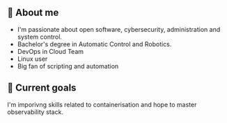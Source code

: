 ## :bust_in_silhouette: About me 
* I'm passionate about open software, cybersecurity, administration and system control. <br>
* Bachelor's degree in Automatic Control and Robotics.
* DevOps in Cloud Team
* Linux user
* Big fan of scripting and automation

## :dart: Current goals 
I'm imporivng skills related to containerisation and hope to master observability stack. 
<!--
<details>
  <summary> Software/languages I have the most experience with:</summary>
  
  | Rank | Technology|
  | ----:|-----------|
  |     1| Bash      |
  |     2| C++       |
  |     3| Python    |
  |     4| OpenCV    |
  |     5| Matlab    |
  

  
</details>

-->


<!--
**konsept619/konsept619** is a ✨ _special_ ✨ repository because its `README.md` (this file) appears on your GitHub profile.

Here are some ideas to get you started:

- 🔭 I’m currently working on ...
- 🌱 I’m currently learning ...
- 👯 I’m looking to collaborate on ...
- 🤔 I’m looking for help with ...
- 💬 Ask me about ...
- 📫 How to reach me: ...
- 😄 Pronouns: ...
- ⚡ Fun fact: ...
-->
